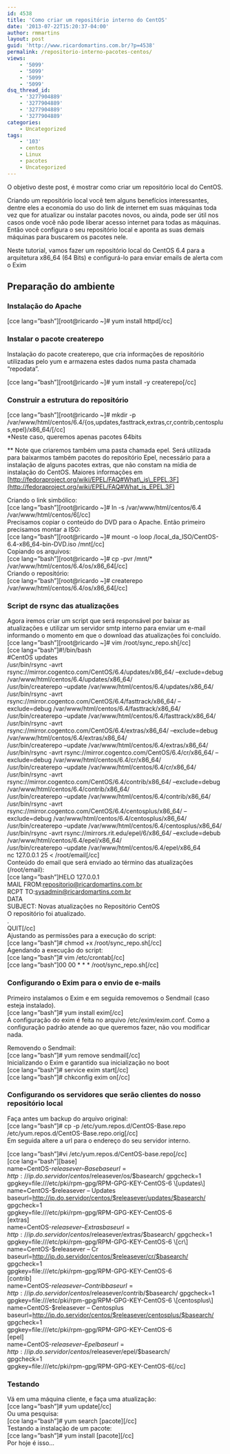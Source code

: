 ```yaml
---
id: 4538
title: 'Como criar um repositório interno do CentOS'
date: '2013-07-22T15:20:37-04:00'
author: rmmartins
layout: post
guid: 'http://www.ricardomartins.com.br/?p=4538'
permalink: /repositorio-interno-pacotes-centos/
views:
    - '5099'
    - '5099'
    - '5099'
    - '5099'
dsq_thread_id:
    - '3277904889'
    - '3277904889'
    - '3277904889'
    - '3277904889'
categories:
    - Uncategorized
tags:
    - '103'
    - centos
    - Linux
    - pacotes
    - Uncategorized
---
```


O objetivo deste post, é mostrar como criar um repositório local do CentOS.

Criando um repositório local você tem alguns benefícios interessantes, dentre eles a economia do uso do link de internet em suas máquinas toda vez que for atualizar ou instalar pacotes novos, ou ainda, pode ser útil nos casos onde você não pode liberar acesso internet para todas as máquinas. Então você configura o seu repositório local e aponta as suas demais máquinas para buscarem os pacotes nele.

Neste tutorial, vamos fazer um repositório local do CentOS 6.4 para a arquitetura x86\_64 (64 Bits) e configurá-lo para enviar emails de alerta com o Exim

## Preparação do ambiente

### Instalação do Apache

\[cce lang=”bash”\]\[root@ricardo ~\]# yum install httpd\[/cc\]

### Instalar o pacote createrepo

Instalação do pacote createrepo, que cria informações de repositório utilizadas pelo yum e armazena estes dados numa pasta chamada “repodata”.

\[cce lang=”bash”\]\[root@ricardo ~\]# yum install -y createrepo\[/cc\]

### Construir a estrutura do repositório

\[cce lang=”bash”\]\[root@ricardo ~\]# mkdir -p /var/www/html/centos/6.4/{os,updates,fasttrack,extras,cr,contrib,centosplus,epel}/x86\_64/\[/cc\]  
\*Neste caso, queremos apenas pacotes 64bits

\*\* Note que criaremos também uma pasta chamada epel. Será utilizada para baixarmos também pacotes do repositório Epel, necessário para a instalação de alguns pacotes extras, que não constam na mídia de instalação do CentOS. Maiores informações em [http://fedoraproject.org/wiki/EPEL/FAQ#What\_is\_EPEL.3F](http://fedoraproject.org/wiki/EPEL/FAQ#What_is_EPEL.3F)

Criando o link simbólico:  
\[cce lang=”bash”\]\[root@ricardo ~\]# ln -s /var/www/html/centos/6.4 /var/www/html/centos/6\[/cc\]  
Precisamos copiar o conteúdo do DVD para o Apache. Então primeiro precisamos montar a ISO:  
\[cce lang=”bash”\]\[root@ricardo ~\]# mount -o loop /local\_da\_ISO/CentOS-6.4-x86\_64-bin-DVD.iso /mnt\[/cc\]  
Copiando os arquivos:  
\[cce lang=”bash”\]\[root@ricardo ~\]# cp -pvr /mnt/\* /var/www/html/centos/6.4/os/x86\_64\[/cc\]  
Criando o repositório:  
\[cce lang=”bash”\]\[root@ricardo ~\]# createrepo /var/www/html/centos/6.4/os/x86\_64\[/cc\]

### Script de rsync das atualizações

Agora iremos criar um script que será responsável por baixar as atualizações e utilizar um servidor smtp interno para enviar um e-mail informando o momento em que o download das atualizações foi concluído.  
\[cce lang=”bash”\]\[root@ricardo ~\]# vim /root/sync\_repo.sh\[/cc\]  
\[cce lang=”bash”\]#!/bin/bash  
\#CentOS updates  
/usr/bin/rsync -avrt rsync://mirror.cogentco.com/CentOS/6.4/updates/x86\_64/ –exclude=debug /var/www/html/centos/6.4/updates/x86\_64/  
/usr/bin/createrepo –update /var/www/html/centos/6.4/updates/x86\_64/  
/usr/bin/rsync -avrt rsync://mirror.cogentco.com/CentOS/6.4/fasttrack/x86\_64/ –exclude=debug /var/www/html/centos/6.4/fasttrack/x86\_64/  
/usr/bin/createrepo –update /var/www/html/centos/6.4/fasttrack/x86\_64/  
/usr/bin/rsync -avrt rsync://mirror.cogentco.com/CentOS/6.4/extras/x86\_64/ –exclude=debug /var/www/html/centos/6.4/extras/x86\_64/  
/usr/bin/createrepo –update /var/www/html/centos/6.4/extras/x86\_64/  
/usr/bin/rsync -avrt rsync://mirror.cogentco.com/CentOS/6.4/cr/x86\_64/ –exclude=debug /var/www/html/centos/6.4/cr/x86\_64/  
/usr/bin/createrepo –update /var/www/html/centos/6.4/cr/x86\_64/  
/usr/bin/rsync -avrt rsync://mirror.cogentco.com/CentOS/6.4/contrib/x86\_64/ –exclude=debug /var/www/html/centos/6.4/contrib/x86\_64/  
/usr/bin/createrepo –update /var/www/html/centos/6.4/contrib/x86\_64/  
/usr/bin/rsync -avrt rsync://mirror.cogentco.com/CentOS/6.4/centosplus/x86\_64/ –exclude=debug /var/www/html/centos/6.4/centosplus/x86\_64/  
/usr/bin/createrepo –update /var/www/html/centos/6.4/centosplus/x86\_64/  
/usr/bin/rsync -avrt rsync://mirrors.rit.edu/epel/6/x86\_64/ –exclude=debub /var/www/html/centos/6.4/epel/x86\_64/  
/usr/bin/createrepo –update /var/www/html/centos/6.4/epel/x86\_64  
nc 127.0.0.1 25 &lt; /root/email\[/cc\]  
Conteúdo do email que será enviado ao término das atualizações (/root/email):  
\[cce lang=”bash”\]HELO 127.0.0.1  
MAIL FROM:repositorio@ricardomartins.com.br  
RCPT TO:sysadmin@ricardomartins.com.br  
DATA  
SUBJECT: Novas atualizações no Repositório CentOS  
O repositório foi atualizado.  
.  
QUIT\[/cc\]  
Ajustando as permissões para a execução do script:  
\[cce lang=”bash”\]# chmod +x /root/sync\_repo.sh\[/cc\]  
Agendando a execução do script:  
\[cce lang=”bash”\]# vim /etc/crontab\[/cc\]  
\[cce lang=”bash”\]00 00 \* \* \* /root/sync\_repo.sh\[/cc\]

###  Configurando o Exim para o envio de e-mails

Primeiro instalamos o Exim e em seguida removemos o Sendmail (caso esteja instalado).  
\[cce lang=”bash”\]# yum install exim\[/cc\]  
A configuração do exim é feita no arquivo /etc/exim/exim.conf. Como a configuração padrão atende ao que queremos fazer, não vou modificar nada.

Removendo o Sendmail:  
\[cce lang=”bash”\]# yum remove sendmail\[/cc\]  
Inicializando o Exim e garantido sua inicialização no boot  
\[cce lang=”bash”\]# service exim start\[/cc\]  
\[cce lang=”bash”\]# chkconfig exim on\[/cc\]

### Configurando os servidores que serão clientes do nosso repositório local

Faça antes um backup do arquivo original:  
\[cce lang=”bash”\]# cp -p /etc/yum.repos.d/CentOS-Base.repo /etc/yum.repos.d/CentOS-Base.repo.orig\[/cc\]  
Em seguida altere a url para o endereço do seu servidor interno.

\[cce lang=”bash”\]#vi /etc/yum.repos.d/CentOS-base.repo\[/cc\]  
\[cce lang=”bash”\]\[base\]  
name=CentOS-$releasever – Base  
baseurl=http://ip.do.servidor/centos/$releasever/os/$basearch/  
gpgcheck=1  
gpgkey=file:///etc/pki/rpm-gpg/RPM-GPG-KEY-CentOS-6  
\[updates\]  
name=CentOS-$releasever – Updates  
baseurl=http://ip.do.servidor/centos/$releasever/updates/$basearch/  
gpgcheck=1  
gpgkey=file:///etc/pki/rpm-gpg/RPM-GPG-KEY-CentOS-6  
\[extras\]  
name=CentOS-$releasever – Extras  
baseurl=http://ip.do.servidor/centos/$releasever/extras/$basearch/  
gpgcheck=1  
gpgkey=file:///etc/pki/rpm-gpg/RPM-GPG-KEY-CentOS-6  
\[cr\]  
name=CentOS-$releasever – Cr  
baseurl=http://ip.do.servidor/centos/$releasever/cr/$basearch/  
gpgcheck=1  
gpgkey=file:///etc/pki/rpm-gpg/RPM-GPG-KEY-CentOS-6  
\[contrib\]  
name=CentOS-$releasever – Contrib  
baseurl=http://ip.do.servidor/centos/$releasever/contrib/$basearch/  
gpgcheck=1  
gpgkey=file:///etc/pki/rpm-gpg/RPM-GPG-KEY-CentOS-6  
\[centosplus\]  
name=CentOS-$releasever – Centosplus  
baseurl=http://ip.do.servidor/centos/$releasever/centosplus/$basearch/  
gpgcheck=1  
gpgkey=file:///etc/pki/rpm-gpg/RPM-GPG-KEY-CentOS-6  
\[epel\]  
name=CentOS-$releasever – Epel  
baseurl=http://ip.do.servidor/centos/$releasever/epel/$basearch/  
gpgcheck=1  
gpgkey=file:///etc/pki/rpm-gpg/RPM-GPG-KEY-CentOS-6\[/cc\]

### Testando

Vá em uma máquina cliente, e faça uma atualização:  
\[cce lang=”bash”\]# yum update\[/cc\]  
Ou uma pesquisa:  
\[cce lang=”bash”\]# yum search \[pacote\]\[/cc\]  
Testando a instalação de um pacote:  
\[cce lang=”bash”\]# yum install \[pacote\]\[/cc\]  
Por hoje é isso…